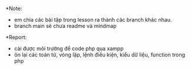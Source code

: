 *Note: 
- em chia các bài tập trong lesson ra thành các branch khác nhau.
- branch main sẽ chưa readme và mindmap

*Report:
- cài được môi trường để code php qua xampp
- ôn lại các toán tử, vòng lặp, lệnh điều kiện, kiểu dữ liệu, function trong php

